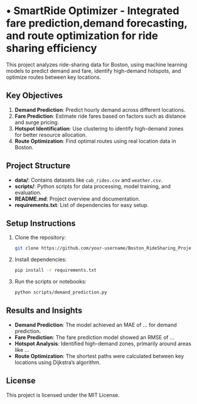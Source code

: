 # •	SmartRide Optimizer - Integrated fare prediction,demand forecasting, and route optimization for ride sharing efficiency

This project analyzes ride-sharing data for Boston, using machine learning models to predict demand and fare, identify high-demand hotspots, and optimize routes between key locations.

## Key Objectives

1. **Demand Prediction**: Predict hourly demand across different locations.
2. **Fare Prediction**: Estimate ride fares based on factors such as distance and surge pricing.
3. **Hotspot Identification**: Use clustering to identify high-demand zones for better resource allocation.
4. **Route Optimization**: Find optimal routes using real location data in Boston.

## Project Structure

- **data/**: Contains datasets like `cab_rides.csv` and `weather.csv`.
- **scripts/**: Python scripts for data processing, model training, and evaluation.
- **README.md**: Project overview and documentation.
- **requirements.txt**: List of dependencies for easy setup.
  
## Setup Instructions

1. Clone the repository:
    ```bash
    git clone https://github.com/your-username/Boston_RideSharing_Project.git
    ```

2. Install dependencies:
    ```bash
    pip install -r requirements.txt
    ```

3. Run the scripts or notebooks:
    ```bash
    python scripts/demand_prediction.py
    ```

## Results and Insights

- **Demand Prediction**: The model achieved an MAE of ... for demand prediction.
- **Fare Prediction**: The fare prediction model showed an RMSE of ...
- **Hotspot Analysis**: Identified high-demand zones, primarily around areas like ...
- **Route Optimization**: The shortest paths were calculated between key locations using Dijkstra’s algorithm.

## License

This project is licensed under the MIT License.
